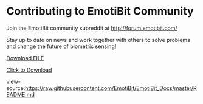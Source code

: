 # Contributing to EmotiBit Community

Join the EmotiBit community subreddit at http://forum.emotibit.com/

Stay up to date on news and work together with others to solve problems and change the future of biometric sensing!


<a id="raw-url" href="https://raw.githubusercontent.com/EmotiBit/EmotiBit_Docs/master/README.md">Download FILE</a>

<a href="https://raw.githubusercontent.com/EmotiBit/EmotiBit_Docs/master/README.md" download="README.md">Click to Download</a>

view-source:https://raw.githubusercontent.com/EmotiBit/EmotiBit_Docs/master/README.md
